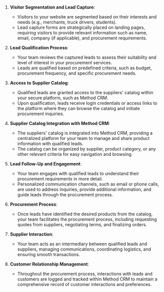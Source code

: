 1. **Visitor Segmentation and Lead Capture**:
   - Visitors to your website are segmented based on their interests and needs (e.g., merchants, truck drivers, students).
   - Lead capture forms are strategically placed on landing pages, requiring visitors to provide relevant information such as name, email, company (if applicable), and procurement requirements.

2. **Lead Qualification Process**:
   - Your team reviews the captured leads to assess their suitability and level of interest in your procurement services.
   - Leads are qualified based on predefined criteria, such as budget, procurement frequency, and specific procurement needs.

3. **Access to Supplier Catalog**:
   - Qualified leads are granted access to the suppliers' catalog within your secure platform, such as Method CRM.
   - Upon qualification, leads receive login credentials or access links to the platform where they can browse the catalog and initiate procurement inquiries.

4. **Supplier Catalog Integration with Method CRM**:
   - The suppliers' catalog is integrated into Method CRM, providing a centralized platform for your team to manage and share product information with qualified leads.
   - The catalog can be organized by supplier, product category, or any other relevant criteria for easy navigation and browsing.

5. **Lead Follow-Up and Engagement**:
   - Your team engages with qualified leads to understand their procurement requirements in more detail.
   - Personalized communication channels, such as email or phone calls, are used to address inquiries, provide additional information, and guide leads through the procurement process.

6. **Procurement Process**:
   - Once leads have identified the desired products from the catalog, your team facilitates the procurement process, including requesting quotes from suppliers, negotiating terms, and finalizing orders.

7. **Supplier Interaction**:
   - Your team acts as an intermediary between qualified leads and suppliers, managing communications, coordinating logistics, and ensuring smooth transactions.

8. **Customer Relationship Management**:
   - Throughout the procurement process, interactions with leads and customers are logged and tracked within Method CRM to maintain a comprehensive record of customer interactions and preferences.
